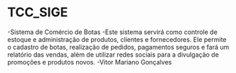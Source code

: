 # TCC_SIGE
-Sistema de Comércio de Botas
-Este sistema servirá como controle de estoque e administração de produtos,
clientes e fornecedores. Ele permite o cadastro de botas, realização de 
pedidos, pagamentos seguros e fará um relatório das vendas, além de utilizar
redes sociais para a divulgação de promoções e produtos novos. 
-Vitor Mariano Gonçalves
